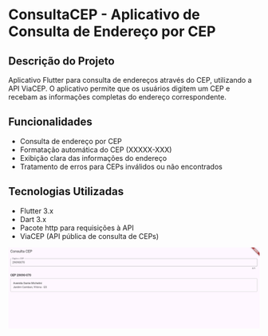 # ConsultaCEP - Aplicativo de Consulta de Endereço por CEP

## Descrição do Projeto
Aplicativo Flutter para consulta de endereços através do CEP, utilizando a API ViaCEP. O aplicativo permite que os usuários digitem um CEP e recebam as informações completas do endereço correspondente.

## Funcionalidades
- Consulta de endereço por CEP
- Formatação automática do CEP (XXXXX-XXX)
- Exibição clara das informações do endereço
- Tratamento de erros para CEPs inválidos ou não encontrados

## Tecnologias Utilizadas
- Flutter 3.x
- Dart 3.x
- Pacote http para requisições à API
- ViaCEP (API pública de consulta de CEPs)

![alt text](image.png)